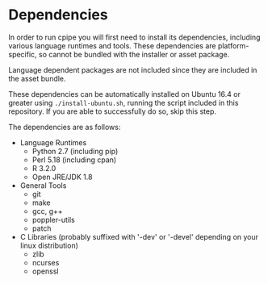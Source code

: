 # Dependencies
In order to run cpipe you will first need to install its dependencies, including various language runtimes and tools. These dependencies are platform-specific, so cannot be bundled with the installer or asset package.

Language dependent packages are not included since they are included in the asset bundle.

These dependencies can be automatically installed on Ubuntu 16.4 or greater using `./install-ubuntu.sh`, running the script included in this repository. If you are able to successfully do so, skip this step.

The dependencies are as follows:
* Language Runtimes 
	* Python 2.7 (including pip)
	* Perl 5.18 (including cpan)
	* R 3.2.0
	* Open JRE/JDK 1.8
* General Tools
	* git
	* make
	* gcc, g++
	* poppler-utils
	* patch
* C Libraries (probably suffixed with '-dev' or '-devel' depending on your linux distribution)
	* zlib
	* ncurses
	* openssl